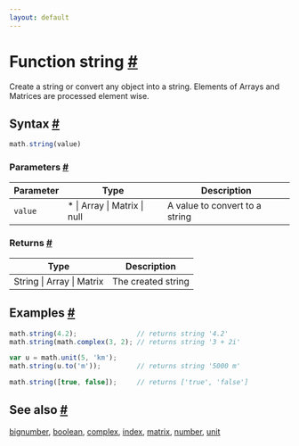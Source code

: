 ```yaml
---
layout: default
---
```


<h1 id="function-string">Function string <a href="#function-string" title="Permalink">#</a></h1>

Create a string or convert any object into a string.
Elements of Arrays and Matrices are processed element wise.


<h2 id="syntax">Syntax <a href="#syntax" title="Permalink">#</a></h2>

```js
math.string(value)
```

<h3 id="parameters">Parameters <a href="#parameters" title="Permalink">#</a></h3>

Parameter | Type | Description
--------- | ---- | -----------
`value` | * &#124; Array &#124; Matrix &#124; null | A value to convert to a string

<h3 id="returns">Returns <a href="#returns" title="Permalink">#</a></h3>

Type | Description
---- | -----------
String &#124; Array &#124; Matrix | The created string


<h2 id="examples">Examples <a href="#examples" title="Permalink">#</a></h2>

```js
math.string(4.2);               // returns string '4.2'
math.string(math.complex(3, 2); // returns string '3 + 2i'

var u = math.unit(5, 'km');
math.string(u.to('m'));         // returns string '5000 m'

math.string([true, false]);     // returns ['true', 'false']
```


<h2 id="see-also">See also <a href="#see-also" title="Permalink">#</a></h2>

[bignumber](bignumber.html),
[boolean](boolean.html),
[complex](complex.html),
[index](index.html),
[matrix](matrix.html),
[number](number.html),
[unit](unit.html)


<!-- Note: This file is automatically generated from source code comments. Changes made in this file will be overridden. -->
